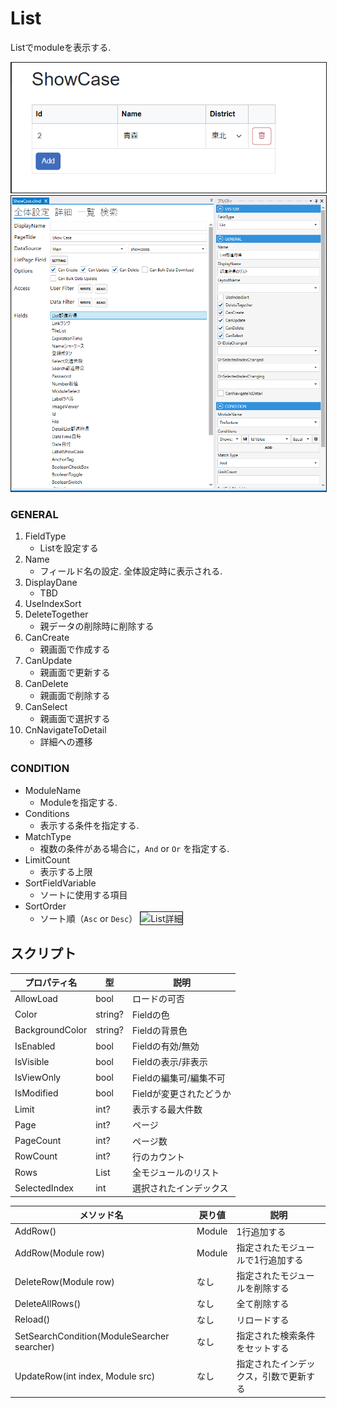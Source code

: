 # List

Listでmoduleを表示する.

<img src="images/List表示.png" alt="List表示" title="List表示" style="border: 1px solid;">

<img src="images/List設定.png" alt="List設定" title="List設定" style="border: 1px solid;" >

### GENERAL
1. FieldType
    - Listを設定する
2. Name
    - フィールド名の設定. 全体設定時に表示される.
3. DisplayDane
    - TBD
4. UseIndexSort
5. DeleteTogether
    - 親データの削除時に削除する
6. CanCreate
    - 親画面で作成する
7. CanUpdate
    - 親画面で更新する
8. CanDelete
    - 親画面で削除する
9. CanSelect
    - 親画面で選択する
10. CnNavigateToDetail
    - 詳細への遷移

### CONDITION
- ModuleName
    - Moduleを指定する.
- Conditions
    - 表示する条件を指定する.
- MatchType
    - 複数の条件がある場合に，`And` or `Or` を指定する.
- LimitCount
    - 表示する上限
- SortFieldVariable
    - ソートに使用する項目
- SortOrder
    - ソート順（`Asc` or `Desc`）
      <img src="../images/List詳細.png" alt="List詳細" title="List詳細" style="border: 1px solid;">

## スクリプト
| プロパティ名          | 型            | 説明             |
|-----------------|--------------|----------------|
| AllowLoad       | bool         | ロードの可否         |
| Color           | string?      | Fieldの色        |
| BackgroundColor | string?      | Fieldの背景色      | 
| IsEnabled       | bool         | Fieldの有効/無効    |
| IsVisible       | bool         | Fieldの表示/非表示   |
| IsViewOnly      | bool         | Fieldの編集可/編集不可 |
| IsModified      | bool         | Fieldが変更されたどうか |
| Limit           | int?         | 表示する最大件数       |
| Page            | int?         | ページ            |
| PageCount       | int?         | ページ数           |
| RowCount        | int?         | 行のカウント         |
| Rows            | List<Module> | 全モジュールのリスト     |
| SelectedIndex   | int          | 選択されたインデックス    |

| メソッド名                                       | 戻り値    | 説明                  |
|---------------------------------------------|--------|---------------------|
| AddRow()                                    | Module | 1行追加する              |
| AddRow(Module row)                          | Module | 指定されたモジュールで1行追加する   |
| DeleteRow(Module row)                       | なし     | 指定されたモジュールを削除する     |
| DeleteAllRows()                             | なし     | 全て削除する              |
| Reload()                                    | なし     | リロードする              |
| SetSearchCondition(ModuleSearcher searcher) | なし     | 指定された検索条件をセットする     |
| UpdateRow(int index, Module src)            | なし     | 指定されたインデックス，引数で更新する |
